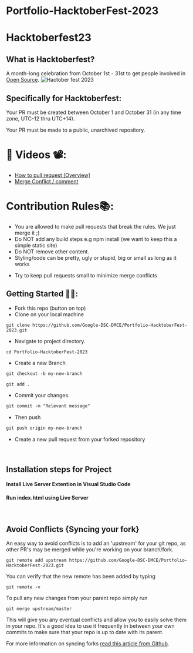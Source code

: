 # Portfolio-HacktoberFest-2023

# Hacktoberfest23

## What is Hacktoberfest?
A month-long celebration from October 1st - 31st to get people involved in [Open Source](https://github.com/open-source).
![Hactober fest 2023](https://github.com/Google-DSC-DMCE/Portfolio-HacktoberFest-2023/assets/131747751/f44dc144-998e-43bd-a2ce-6aec462f3fec)



## Specifically for Hacktoberfest:

  Your PR must be created between October 1 and October 31 (in any time zone, UTC-12 thru UTC+14).
 
  Your PR must be made to a public, unarchived repository.
  
  



# 📌 Videos 📽️:

- [How to pull request [Overview]](https://youtu.be/DIj2q02gvKs)
- [Merge Conflict / comment](https://youtu.be/zOx5PJTY8CI)


# Contribution Rules📚:

- You are allowed to make pull requests that break the rules. We just merge it ;)
- Do NOT add any build steps e.g npm install (we want to keep this a simple static site)
- Do NOT remove other content.
- Styling/code can be pretty, ugly or stupid, big or small as long as it works
<!-- - Add your name to the contributorsList file. -->
- Try to keep pull requests small to minimize merge conflicts


## Getting Started 🤩🤗:


- Fork this repo (button on top)
- Clone on your local machine

```terminal
git clone https://github.com/Google-DSC-DMCE/Portfolio-HacktoberFest-2023.git
```
- Navigate to project directory.
```terminal
cd Portfolio-HacktoberFest-2023
```

- Create a new Branch

```markdown
git checkout -b my-new-branch
```

<!--- - Add your Name to `contributors/contributorsList.js`. -->

```markdown
git add .
```
- Commit your changes.

```markdown
git commit -m "Relevant message"
```
- Then push 
```markdown
git push origin my-new-branch
```


- Create a new pull request from your forked repository

<br>

## Installation steps for Project 

#### Install Live Server Extention in Visual Studio Code
#### Run index.html using Live Server

<br>

## Avoid Conflicts {Syncing your fork}

An easy way to avoid conflicts is to add an 'upstream' for your git repo, as other PR's may be merged while you're working on your branch/fork.   

```terminal
git remote add upstream https://github.com/Google-DSC-DMCE/Portfolio-HacktoberFest-2023.git
```

You can verify that the new remote has been added by typing
```terminal
git remote -v
```

To pull any new changes from your parent repo simply run
```terminal
git merge upstream/master
```

This will give you any eventual conflicts and allow you to easily solve them in your repo. It's a good idea to use it frequently in between your own commits to make sure that your repo is up to date with its parent.

For more information on syncing forks [read this article from Github](https://help.github.com/articles/syncing-a-fork/).
